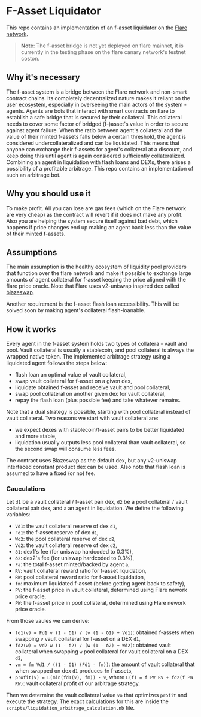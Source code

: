 # F-Asset Liquidator

This repo contains an implementation of an f-asset liquidator on the [Flare network](https://flare.network/).

>**Note**: The f-asset bridge is not yet deployed on flare mainnet, it is currently in the testing phase on the flare canary network's testnet coston.

## Why it's necessary

The f-asset system is a bridge between the Flare network and non-smart contract chains. Its completely decentralized nature makes it reliant on the user ecosystem, especially in overseeing the main actors of the system - agents. Agents are bots that interact with smart contracts on flare to establish a safe bridge that is secured by their collateral. This collateral needs to cover some factor of bridged (f-)asset's value in order to secure against agent failure. When the ratio between agent's collateral and the value of their minted f-assets falls below a certain threshold, the agent is considered undercollateralized and can be liquidated. This means that anyone can exchange their f-assets for agent's collateral at a discount, and keep doing this until agent is again considered sufficiently collateralized. Combining an agent in liquidation with flash loans and DEXs, there arises a possibility of a profitable arbitrage. This repo contains an implementation of such an arbitrage bot.

## Why you should use it

To make profit. All you can lose are gas fees (which on the Flare network are very cheap) as the contract will revert if it does not make any profit. Also you are helping the system secure itself against bad debt, which happens if price changes end up making an agent back less than the value of their minted f-assets.

## Assumptions

The main assumption is the healthy ecosystem of liquidity pool providers that function over the flare network and make it possible to exchange large amounts of agent collateral for f-asset keeping the price aligned with the flare price oracle. Note that Flare uses v2-uniswap inspired dex called [blazeswap](https://blazeswap.xyz/).

Another requirement is the f-asset flash loan accessibility. This will be solved soon by making agent's collateral flash-loanable.

## How it works

Every agent in the f-asset system holds two types of collatera - vault and pool. Vault collateral is usually a stablecoin, and pool collateral is always the wrapped native token. The implemented arbitrage strategy using a liquidated agent follows the steps below:
- flash loan an optimal value of vault collateral,
- swap vault collateral for f-asset on a given dex,
- liquidate obtained f-asset and receive vault and pool collateral,
- swap pool collateral on another given dex for vault collateral,
- repay the flash loan (plus possible fee) and take whatever remains.

Note that a dual strategy is possible, starting with pool collateral instead of vault collateral. Two reasons we start with vault collateral are:
- we expect dexes with stablecoin/f-asset pairs to be better liquidated and more stable,
- liquidation usually outputs less pool collateral than vault collateral, so the second swap will consume less fees.

The contract uses Blazeswap as the default dex, but any v2-uniswap interfaced constant product dex can be used. Also note that flash loan is assumed to have a fixed (or no) fee.

### Cauculations

Let `d1` be a vault collateral / f-asset pair dex, `d2` be a pool collateral / vault collateral pair dex, and `a` an agent in liquidation. We define the following variables:
- `Vd1`: the vault collateral reserve of dex `d1`,
- `Fd1`: the f-asset reserve of dex `d1`,
- `Wd2`: the pool collateral reserve of dex `d2`,
- `Vd2`: the vault collateral reserve of dex `d2`,
- `δ1`: dex1's fee (for uniswap hardcoded to 0.3%),
- `δ2`: dex2's fee (for uniswap hardcoded to 0.3%),
- `Fa`: the total f-asset minted/backed by agent `a`,
- `RV`: vault collateral reward ratio for f-asset liquidation,
- `RW`: pool collateral reward ratio for f-asset liquidation,
- `fm`: maximum liquidated f-asset (before getting agent back to safety),
- `PV`: the f-asset price in vault collateral, determined using Flare nework price oracle,
- `PW`: the f-asset price in pool collateral, determined using Flare nework price oracle.

From those vaules we can derive:
- `fd1(v) = Fd1 v (1 - δ1) / (v (1 - δ1) + Vd1)`: obtained f-assets when swapping `v` vault collateral for f-asset on a DEX `d1`,
- `fd2(w) = Vd2 w (1 - δ2) / (w (1 - δ2) + Wd2)`: obtained vault collateral when swapping `w` pool collateral for vault collateral on a DEX `d2`,
- `vm = fm Vd1 / ((1 - δ1) (Fd1 - fm))`: the amount of vault collateral that when swapped on dex `d1` produces `fm` f-assets,
- `profit(v) = L(min(fd1(v), fm)) - v`, where `L(f) = f PV RV + fd2(f PW RW)`: vault collateral profit of our arbitrage strategy.

Then we determine the vault collateral value `vo` that optimizes `profit` and execute the strategy. The exact calculations for this are inside the `scripts/liquidation_arbitrage_calculation.nb` file.
